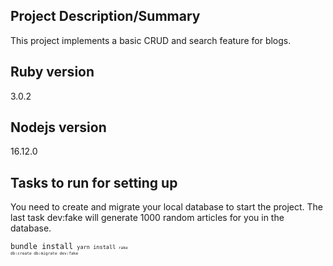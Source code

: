 ## Project Description/Summary

This project implements a basic CRUD and search feature for blogs.

## Ruby version

3.0.2

## Nodejs version

16.12.0

## Tasks to run for setting up

You need to create and migrate your local database to start the project. The last task dev:fake will generate 1000 random articles for you in the database.

<code>bundle install<code>
<code>yarn install<code>
<code>rake db:create db:migrate dev:fake<code>